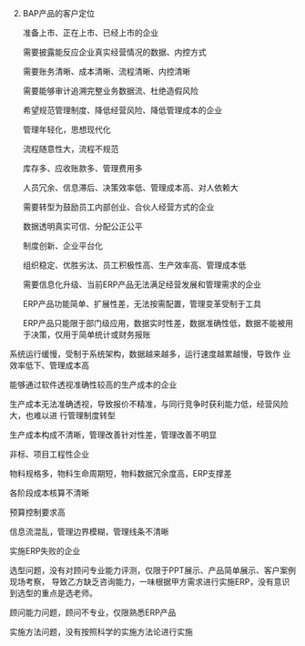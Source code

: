 2.	BAP产品的客户定位
	
	准备上市、正在上市、已经上市的企业
	
    需要披露能反应企业真实经营情况的数据、内控方式  
    
	 需要账务清晰、成本清晰、流程清晰、内控清晰	
	
	 需要能够审计追溯完整业务数据流、杜绝造假风险	
	
	 希望规范管理制度、降低经营风险、降低管理成本的企业	
	
     管理年轻化，思想现代化 
    
     流程随意性大，流程不规范
    
     库存多、应收账款多、管理费用多
    
     人员冗余、信息滞后、决策效率低、管理成本高、对人依赖大
    
     需要转型为鼓励员工内部创业、合伙人经营方式的企业
    
     数据透明真实可信、分配公正公平
    
     制度创新、企业平台化
	
	组织稳定、优胜劣汰、员工积极性高、生产效率高、管理成本低
	
	需要信息化升级、当前ERP产品无法满足经营发展和管理需求的企业
	
	ERP产品功能简单、扩展性差，无法按需配置，管理变革受制于工具
	
	ERP产品只能限于部门级应用，数据实时性差，数据准确性低，数据不能被用
      于决策，仅用于简单统计或财务报账

   系统运行缓慢，受制于系统架构，数据越来越多，运行速度越累越慢，导致作
   业效率低下、管理成本高

   能够通过软件透视准确性较高的生产成本的企业
	
   生产成本无法准确透视，导致报价不精准，与同行竞争时获利能力低，经营风险大，也难以进           行管理制度转型
	
   生产成本构成不清晰，管理改善针对性差，管理改善不明显
	
   非标、项目工程性企业
	
   物料规格多，物料生命周期短，物料数据冗余度高，ERP支撑差
	
   各阶段成本核算不清晰
	
   预算控制要求高
	
   信息流混乱，管理边界模糊，管理线条不清晰
	
   实施ERP失败的企业
	
   选型问题，没有对顾问专业能力评测，仅限于PPT展示、产品简单展示、客户案例现场考察，            导致乙方缺乏咨询能力，一味根据甲方需求进行实施ERP，没有意识到选型的重点是选老师。
	
   顾问能力问题，顾问不专业，仅限熟悉ERP产品
	
   实施方法问题，没有按照科学的实施方法论进行实施

